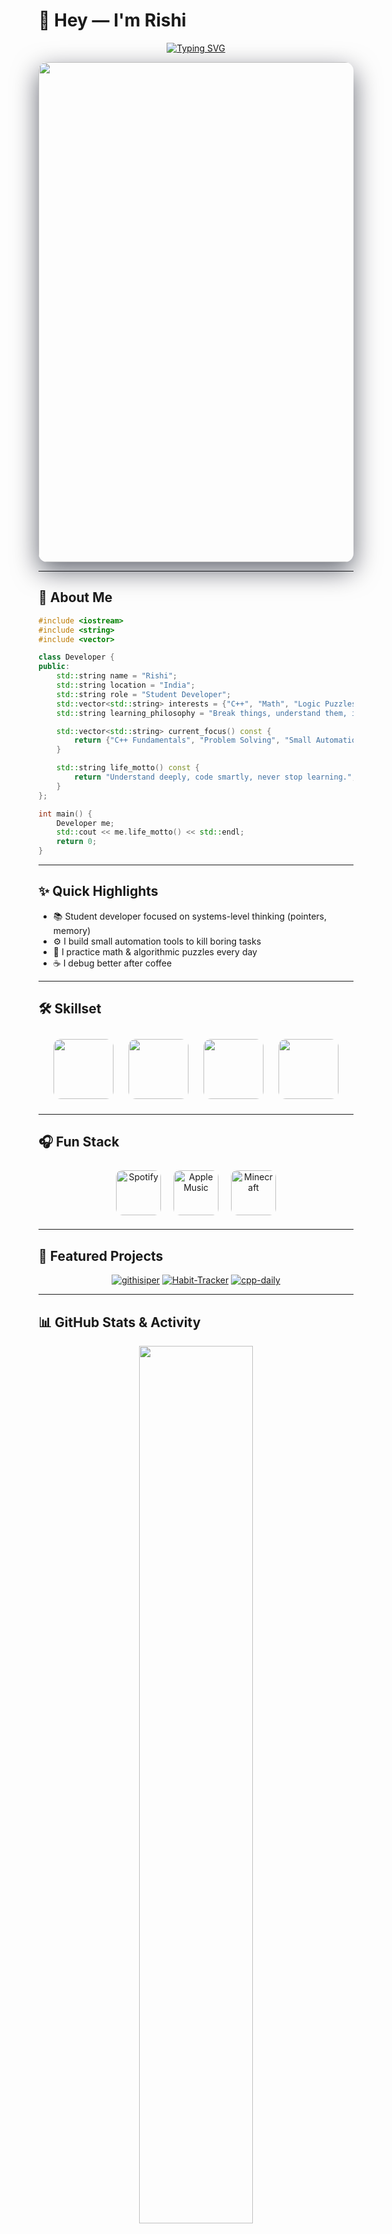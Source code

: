 # 👋 Hey — I'm **Rishi**

<div align="center">

[![Typing SVG](https://readme-typing-svg.herokuapp.com?font=Fira+Code\&weight=700\&size=36\&pause=700\&color=00D9FF\&center=true\&vCenter=true\&width=1000\&lines=Student+Developer;C%2B%2B+Learner;Math+%26+Logic;Automation+Tinkerer;Always+Curious)](https://git.io/typing-svg)

</div>

<div align="center">

<!-- Hero animated background GIF -->

<img src="https://user-images.githubusercontent.com/22107794/139580686-887df369-edb8-4bc8-b607-4fbf6d7e4866.gif" width="800" style="border-radius:14px;box-shadow:0 14px 40px rgba(2,6,23,0.6)"/>

</div>

---

## 🚀 About Me

```cpp
#include <iostream>
#include <string>
#include <vector>

class Developer {
public:
    std::string name = "Rishi";
    std::string location = "India";
    std::string role = "Student Developer";
    std::vector<std::string> interests = {"C++", "Math", "Logic Puzzles", "Automation Tools"};
    std::string learning_philosophy = "Break things, understand them, improve.";

    std::vector<std::string> current_focus() const {
        return {"C++ Fundamentals", "Problem Solving", "Small Automation Projects"};
    }

    std::string life_motto() const {
        return "Understand deeply, code smartly, never stop learning.";
    }
};

int main() {
    Developer me;
    std::cout << me.life_motto() << std::endl;
    return 0;
}
```

---

## ✨ Quick Highlights

* 📚 Student developer focused on systems-level thinking (pointers, memory)
* ⚙️ I build small automation tools to kill boring tasks
* 🧩 I practice math & algorithmic puzzles every day
* ☕ I debug better after coffee

---


## 🛠️ Skillset

<div align="center">

<img src="https://img.shields.io/badge/C%2B%2B-85%25-00599C?style=for-the-badge&logo=c%2B%2B&logoColor=white" height="96" style="margin:10px;border-radius:12px;"/>
<img src="https://img.shields.io/badge/Algorithms-80%25-F7DF1E?style=for-the-badge" height="96" style="margin:10px;border-radius:12px;"/>
<img src="https://img.shields.io/badge/Problem_Solving-90%25-00D9FF?style=for-the-badge" height="96" style="margin:10px;border-radius:12px;"/>
<img src="https://img.shields.io/badge/Git_%26_Tools-75%25-F05032?style=for-the-badge&logo=git&logoColor=white" height="96" style="margin:10px;border-radius:12px;"/>

</div>


---

## 🎧 Fun Stack

<div align="center">

<img alt="Spotify" src="https://img.shields.io/badge/Spotify-1DB954?style=for-the-badge&logo=spotify&logoColor=white" height="72" style="margin:8px;border-radius:10px;" />
<img alt="Apple Music" src="https://img.shields.io/badge/Apple%20Music-FA233B?style=for-the-badge&logo=apple-music&logoColor=white" height="72" style="margin:8px;border-radius:10px;" />
<img alt="Minecraft" src="https://img.shields.io/badge/Minecraft-3FA037?style=for-the-badge&logo=minecraft&logoColor=white" height="72" style="margin:8px;border-radius:10px;" />

</div>

---

## 🚀 Featured Projects

<div align="center">

[![githisiper](https://github-readme-stats.vercel.app/api/pin/?username=divineee84\&repo=githisiper\&theme=dark\&hide_border=true\&width=280)](https://github.com/divineee84/githisiper)
[![Habit-Tracker](https://github-readme-stats.vercel.app/api/pin/?username=divineee84\&repo=Habit-Tracker\&theme=dark\&hide_border=true\&width=280)](https://github.com/divineee84/Habit-Tracker)
[![cpp-daily](https://github-readme-stats.vercel.app/api/pin/?username=divineee84\&repo=cpp-daily\&theme=dark\&hide_border=true\&width=280)](https://github.com/divineee84/cpp-daily)

</div>

---

## 📊 GitHub Stats & Activity

<div align="center">
  <img width="60%" src="https://github-readme-stats.vercel.app/api?username=divineee84&show_icons=true&theme=dark&hide_border=true" />
  <img width="60%" src="https://github-readme-streak-stats.herokuapp.com/?user=divineee84&theme=dark&hide_border=true" />
</div>

<div align="center">
  <img width="85%" src="https://github-readme-stats.vercel.app/api/top-langs/?username=divineee84&layout=compact&theme=dark&hide_border=true&langs_count=8" />
</div>

---

## 📫 Connect

<div align="center">

[![Discord](https://img.shields.io/badge/Discord-5865F2?style=for-the-badge\&logo=discord\&logoColor=white)](https://discord.com/invite/XQnCt7M7eM)
[![Ko-fi](https://img.shields.io/badge/Ko--fi-F16061?style=for-the-badge\&logo=ko-fi\&logoColor=white)](https://ko-fi.com/isoenthalp)
[![GitHub](https://img.shields.io/badge/GitHub-181717?style=for-the-badge\&logo=github\&logoColor=white)](https://github.com/divineee84)
[![YouTube](https://img.shields.io/badge/YouTube-FF0000?style=for-the-badge\&logo=youtube\&logoColor=white)](https://www.youtube.com/@Isoenthalp)

</div>

---

## 🎯 Goals

* 🔭 Currently: mastering pointers & memory in C++
* 🌱 Learning: competitive problem solving & algorithm design
* 👯 Want to collab on: beginner-friendly tools and educational projects
* 🤔 Need help with: optimizing algorithms and C++ best practices

---

## 📈 Activity Graph

<div align="center">

[![Activity Graph](https://github-readme-activity-graph.vercel.app/graph?username=divineee84\&theme=github)](https://github.com/ashutosh00710/github-readme-activity-graph)

</div>

---

## 💰 Support

<div align="center">

[![Ko-Fi](https://img.shields.io/badge/Ko--fi-F16061?style=for-the-badge\&logo=ko-fi\&logoColor=white)](https://ko-fi.com/isoenthalp)

</div>

---

<div align="center">
  <img src="https://capsule-render.vercel.app/api?type=waving&color=gradient&height=180&section=footer"/>
</div>
